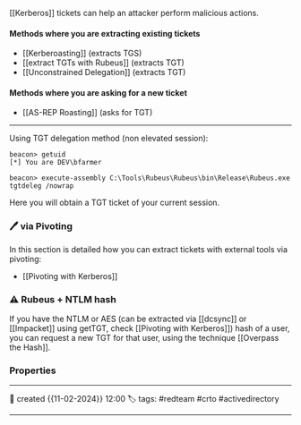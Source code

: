 
[[Kerberos]] tickets can help an attacker perform malicious actions.

#### Methods where you are extracting existing tickets

- [[Kerberoasting]] (extracts TGS)
- [[extract TGTs with Rubeus]] (extracts TGT)
- [[Unconstrained Delegation]] (extracts TGT)

#### Methods where you are asking for a new ticket

- [[AS-REP Roasting]] (asks for TGT)


---
Using TGT delegation method (non elevated session):

```
beacon> getuid
[*] You are DEV\bfarmer

beacon> execute-assembly C:\Tools\Rubeus\Rubeus\bin\Release\Rubeus.exe tgtdeleg /nowrap
```

Here you will obtain a TGT ticket of your current session.

### 🖊️ via Pivoting

In this section is detailed how you can extract tickets with external tools via pivoting:

- [[Pivoting with Kerberos]]


### ⚠ Rubeus + NTLM hash

If you have the NTLM or AES (can be extracted via [[dcsync]] or [[Impacket]] using getTGT, check [[Pivoting with Kerberos]]) hash of a user, you can request a new TGT for that user, using the technique [[Overpass the Hash]]. 

### Properties
---
📆 created   {{11-02-2024}} 12:00
🏷️ tags: #redteam #crto #activedirectory 

---

